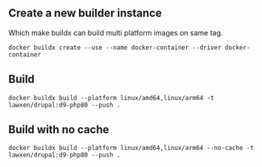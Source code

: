 ## Create a new builder instance
Which make buildx can build multi platform images on same tag.
```
docker buildx create --use --name docker-container --driver docker-container
```

## Build
```
docker buildx build --platform linux/amd64,linux/arm64 -t lawxen/drupal:d9-php80 --push .
```

## Build with no cache
```
docker buildx build --platform linux/amd64,linux/arm64 --no-cache -t lawxen/drupal:d9-php80 --push .
```